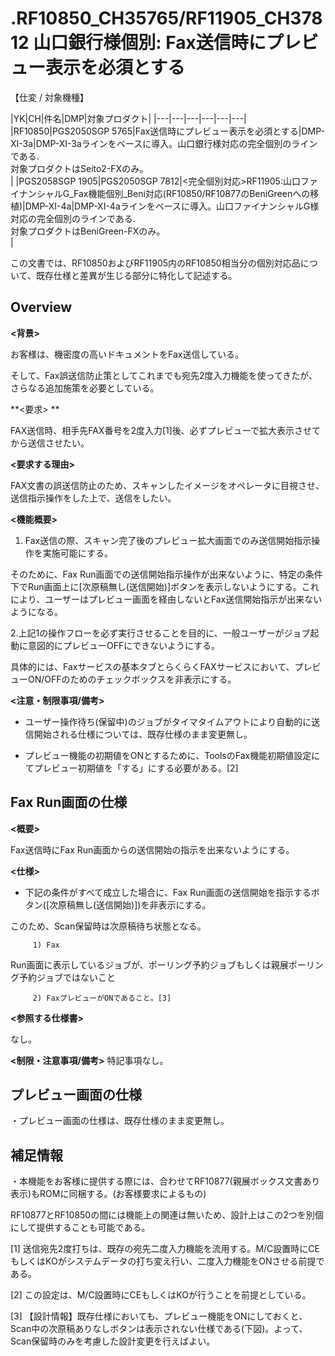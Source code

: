 # .RF10850\_CH35765/RF11905\_CH37812 山口銀行様個別: Fax送信時にプレビュー表示を必須とする

【仕変 / 対象機種】

|YK|CH|件名|DMP|対象プロダクト|
|---|---|---|---|---|---|
|RF10850|PGS2050SGP 5765|Fax送信時にプレビュー表示を必須とする|DMP-XI-3a|DMP-XI-3aラインをベースに導入。山口銀行様対応の完全個別のラインである.<br/>対象プロダクトはSeito2-FXのみ。<br/>|
|PGS2058SGP 1905|PGS2050SGP 7812|<完全個別対応>RF11905:山口ファイナンシャルG_Fax機能個別_Beni対応(RF10850/RF10877のBeniGreenへの移植)|DMP-XI-4a|DMP-XI-4aラインをベースに導入。山口ファイナンシャルG様対応の完全個別のラインである.<br/>対象プロダクトはBeniGreen-FXのみ。<br/>|

この文書では、RF10850およびRF11905内のRF10850相当分の個別対応品について、既存仕様と差異が生じる部分に特化して記述する。

##  Overview

**<背景>**

お客様は、機密度の高いドキュメントをFax送信している。

そして、Fax誤送信防止策としてこれまでも宛先2度入力機能を使ってきたが、さらなる追加施策を必要としている。

  

**<要求>      **

FAX送信時、相手先FAX番号を2度入力[1]後、必ずプレビューで拡大表示させてから送信させたい。

**<要求する理由>**

FAX文書の誤送信防止のため、スキャンしたイメージをオペレータに目視させ、送信指示操作をした上で、送信をしたい。

**<機能概要>**

1.  Fax送信の際、スキャン完了後のプレビュー拡大画面でのみ送信開始指示操作を実施可能にする。

そのために、Fax
Run画面での送信開始指示操作が出来ないように、特定の条件下でRun画面上に\[次原稿無し(送信開始)\]ボタンを表示しないようにする。これにより、ユーザーはプレビュー画面を経由しないとFax送信開始指示が出来ないようになる。

 2.上記1の操作フローを必ず実行させることを目的に、一般ユーザーがジョブ起動に意図的にプレビューOFFにできないようにする。

   具体的には、Faxサービスの基本タブとらくらくFAXサービスにおいて、プレビューON/OFFのためのチェックボックスを非表示にする。

**<注意・制限事項/備考>**

- ユーザー操作待ち(保留中)のジョブがタイマタイムアウトにより自動的に送信開始される仕様については、既存仕様のまま変更無し。

- プレビュー機能の初期値をONとするために、ToolsのFax機能初期値設定にてプレビュー初期値を「する」にする必要がある。[2]

##  Fax Run画面の仕様

**<概要>**

 Fax送信時にFax Run画面からの送信開始の指示を出来ないようにする。

**<仕様>**

- 下記の条件がすべて成立した場合に、Fax
Run画面の送信開始を指示するボタン(\[次原稿無し(送信開始)\])を非表示にする。

 このため、Scan保留時は次原稿待ち状態となる。

         1) Fax
Run画面に表示しているジョブが、ポーリング予約ジョブもしくは親展ポーリング予約ジョブではないこと

         2) FaxプレビューがONであること。[3]

 

**<参照する仕様書>**

   なし。

**<制限・注意事項/備考>**
特記事項なし。

## プレビュー画面の仕様

 ・プレビュー画面の仕様は、既存仕様のまま変更無し。

## 補足情報

 ・本機能をお客様に提供する際には、合わせてRF10877(親展ボックス文書あり表示)もROMに同梱する。(お客様要求によるもの)

  RF10877とRF10850の間には機能上の関連は無いため、設計上はこの2つを別個にして提供することも可能である。

[1] 送信宛先2度打ちは、既存の宛先二度入力機能を流用する。M/C設置時にCEもしくはKOがシステムデータの打ち変え行い、二度入力機能をONさせる前提である。

[2] この設定は、M/C設置時にCEもしくはKOが行うことを前提としている。

[3] 【設計情報】既存仕様においても、プレビュー機能をONにしておくと、Scan中の次原稿ありなしボタンは表示されない仕様である(下図)。よって、Scan保留時のみを考慮した設計変更を行えばよい。